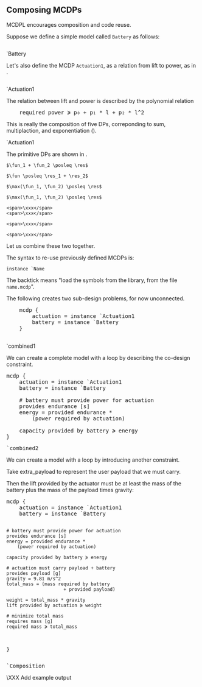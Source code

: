 
## Composing MCDPs


MCDPL encourages composition and code reuse.


Suppose we define a simple model called ``Battery`` as follows:

<col2>
    <pre class="mcdp" id='Battery' label='Battery.mcdp'></pre>
    <render class='ndp_graph_templatized_labeled'>`Battery</render>
</col2>

Let's also define the MCDP ``Actuation1``, as a
relation from <f>lift</f> to <r>power</r>, as in [](#code:Actuation1).

<col2>
    <pre class="mcdp" id='Actuation1' label='Actuation1.mcdp'
        figure-id="code:Actuation1"></pre>
        <render class='ndp_graph_templatized_labeled'>
            `Actuation1
        </render>
</col2>

The relation between <f>lift</f> and <r>power</r>
is described by the polynomial relation

<pre class="mcdp_statements">
    required power ≽ p₀ + p₁ * l + p₂ * l^2
</pre>
<!-- Cannot substitute _0, _1, _2, by itself because no context -->

This is really the composition of five DPs,
correponding to sum, multiplaction, and exponentiation ([](#fig:Actuation1)).

<render class='ndp_graph_enclosed' style='max-width: 100%' figure-id="fig:Actuation1">
    `Actuation1
</render>

The primitive DPs are shown in [](#fig:primitive).

<col4>

    $\fun_1 + \fun_2 \posleq \res$

    $\fun \posleq \res_1 + \res_2$

    $\max(\fun_1, \fun_2) \posleq \res$

    $\max(\fun_1, \fun_2) \posleq \res$

    <span>\xxx</span>
    <span>\xxx</span>

    <span>\xxx</span>

    <span>\xxx</span>

</col4>


Let us combine these two together.

The syntax to re-use previously defined MCDPs is:

    instance `Name

The backtick means "load the symbols from the library, from the file `name.mcdp`".

The following creates two sub-design problems, for now unconnected.

<col2 id='combined1-around'>
    <pre class="mcdp" id='combined1'>
    mcdp {
        actuation = instance `Actuation1
        battery = instance `Battery
    }
    </pre>
    <render class='ndp_graph_enclosed'>`combined1</render>
</col2>

<style type='text/css'>
#combined1-around td {
    vertical-align: c;
}
</style>

We can create a complete model with a loop by describing the co-design
constraint.


<pre class="mcdp" id='combined2'>
mcdp {
    actuation = instance `Actuation1
    battery = instance `Battery

    # battery must provide power for actuation
    provides endurance [s]
    energy = provided endurance *
        (power required by actuation)

    capacity provided by battery ≽ energy
}
</pre>

<pre class='ndp_graph_enclosed' style='max-width: 100%'>`combined2</pre>

We can create a model with a loop by introducing another constraint.

Take <f>extra_payload</f> to represent the user payload that we must carry.

Then the lift provided by the actuator must be at least the mass of the battery
plus the mass of the payload times gravity:

<col2 id='mine'>
<pre class="mcdp" id='composition' label='Composition.mcdp'
    figure-id="code:composition">
mcdp {
    actuation = instance `Actuation1
    battery = instance `Battery

    # battery must provide power for actuation
    provides endurance [s]
    energy = provided endurance *
        (power required by actuation)

    capacity provided by battery ≽ energy

    # actuation must carry payload + battery
    provides payload [g]
    gravity = 9.81 m/s^2
    total_mass = (mass required by battery
                         + provided payload)

    weight = total_mass * gravity
    lift provided by actuation ≽ weight

    # minimize total mass
    requires mass [g]
    required mass ≽ total_mass
}
</pre>
        <pre class='ndp_graph_enclosed_TB' style='max-height: 70ex'>
            `Composition
        </pre>
</col2>


<style type='text/css'>
    #mine td {
        vertical-align: top;
    }
    #mine td:first-child {
        /*border: solid 1px red; */
        /*width: 25em; */
    }
</style>

\XXX Add example  output
